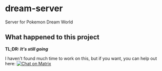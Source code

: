 # dream-server
Server for Pokemon Dream World

## What happened to this project
**TL;DR: *It's still going***

I haven't found much time to work on this, but if you want, you can help out here: [![Chat on Matrix](https://matrix.to/img/matrix-badge.svg)](https://matrix.to/#/#dsl-general:matrix.org)
